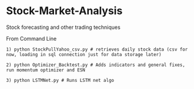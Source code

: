 # Stock-Market-Analysis

Stock forecasting and other trading techniques

From Command Line

    1) python StockPullYahoo_csv.py # retrieves daily stock data (csv for now, loading in sql connection just for data storage later)
    
    2) python Optimizer_Backtest.py # Adds indicators and general fixes, run momentum optimizer and ESN
    
    3) python LSTMNet.py # Runs LSTM net algo
